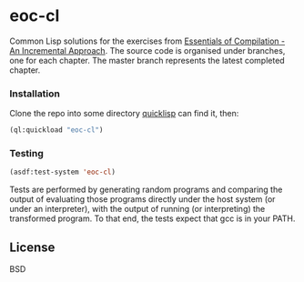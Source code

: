 # eoc-cl

Common Lisp solutions for the exercises from [Essentials of Compilation - An Incremental Approach](http://jeapostrophe.github.io/courses/2019/spring/406/notes/book.pdf). The source code is organised under branches, one for each chapter. The master branch represents the latest completed chapter.

### Installation

Clone the repo into some directory [quicklisp](https://www.quicklisp.org) can find it, then:

```lisp
(ql:quickload "eoc-cl")
```

### Testing

```lisp
(asdf:test-system 'eoc-cl)
```

Tests are performed by generating random programs and comparing the output of evaluating those programs directly under the host system (or under an interpreter), with the output of running (or interpreting) the transformed program. To that end, the tests expect that gcc is in your PATH.

## License

BSD

